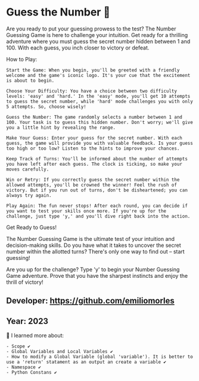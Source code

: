 # Guess the Number 👀

Are you ready to put your guessing prowess to the test? The Number Guessing Game is here to challenge your intuition. 
Get ready for a thrilling adventure where you must guess the secret number hidden between 1 and 100. 
With each guess, you inch closer to victory or defeat.

How to Play:

    Start the Game: When you begin, you'll be greeted with a friendly welcome and the game's iconic logo. It's your cue that the excitement is about to begin.

    Choose Your Difficulty: You have a choice between two difficulty levels: 'easy' and 'hard.' In the 'easy' mode, you'll get 10 attempts to guess the secret number, while 'hard' mode challenges you with only 5 attempts. So, choose wisely!

    Guess the Number: The game randomly selects a number between 1 and 100. Your task is to guess this hidden number. Don't worry; we'll give you a little hint by revealing the range.

    Make Your Guess: Enter your guess for the secret number. With each guess, the game will provide you with valuable feedback. Is your guess too high or too low? Listen to the hints to improve your chances.

    Keep Track of Turns: You'll be informed about the number of attempts you have left after each guess. The clock is ticking, so make your moves carefully.

    Win or Retry: If you correctly guess the secret number within the allowed attempts, you'll be crowned the winner! Feel the rush of victory. But if you run out of turns, don't be disheartened; you can always try again.

    Play Again: The fun never stops! After each round, you can decide if you want to test your skills once more. If you're up for the challenge, just type 'y,' and you'll dive right back into the action.

Get Ready to Guess!

The Number Guessing Game is the ultimate test of your intuition and decision-making skills. 
Do you have what it takes to uncover the secret number within the allotted turns? 
There's only one way to find out – start guessing!

Are you up for the challenge? 
Type 'y' to begin your Number Guessing Game adventure. 
Prove that you have the sharpest instincts and enjoy the thrill of victory!

## Developer: https://github.com/emiliomorles

## Year: 2023

🔸 I learned more about:

    - Scope ✔️
    - Global Variables and Local Variables ✔️
    - How to modify a Global Variable (global 'variable'). It is better to use a 'return' statament as an output an create a variable ✔️
    - Namespace ✔️
    - Python Constans ✔️
    

